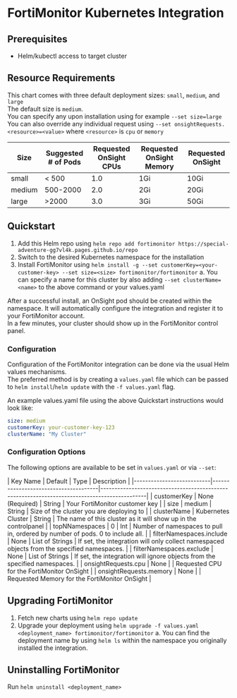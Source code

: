 # FortiMonitor Kubernetes Integration

## Prerequisites
* Helm/kubectl access to target cluster

## Resource Requirements
This chart comes with three default deployment sizes: `small`, `medium`, and `large`  
The default size is `medium`.  
You can specify any upon installation using for example `--set size=large`  
You can also override any individual request using `--set onsightRequests.<resource>=<value>` where `<resource>` is `cpu` or `memory`

| Size               | Suggested # of Pods   | Requested OnSight CPUs | Requested OnSight Memory | Requested OnSight |
|--------------------|-----------------------|------------------------|--------------------------|-------------------|
| small              | < 500                 | 1.0                    | 1Gi                      | 10Gi              |
| medium             | 500-2000              | 2.0                    | 2Gi                      | 20Gi              |
| large              | >2000                 | 3.0                    | 3Gi                      | 50Gi              |

## Quickstart
1. Add this Helm repo using `helm repo add fortimonitor https://special-adventure-gg7vl4k.pages.github.io/repo`
2. Switch to the desired Kubernetes namespace for the installation
3. Install FortiMonitor using `helm install -g --set customerKey=<your-customer-key> --set size=<size> fortimonitor/fortimonitor`
  a. You can specify a name for this cluster by also adding `--set clusterName=<name>` to the above command or your values.yaml

After a successful install, an OnSight pod should be created within the namespace. It will automatically configure the integration and register it to your FortiMonitor account.  
In a few minutes, your cluster should show up in the FortiMonitor control panel.

### Configuration
Configuration of the FortiMonitor integration can be done via the usual Helm values mechanisms.  
The preferred method is by creating a `values.yaml` file which can be passed to `helm install`/`helm update` with the `-f values.yaml` flag.  

An example values.yaml file using the above Quickstart instructions would look like:

```yaml
size: medium
customerKey: your-customer-key-123
clusterName: "My Cluster"
```

### Configuration Options

The following options are available to be set in `values.yaml` or via `--set`:

| Key Name                  | Default            | Type            | Description                                                                                  |
|---------------------------|--------------------------------------|----------------------------------------------------------------------------------------------|
| customerKey               | None (Required)    | String          | Your FortiMonitor customer key                                                               |
| size                      | medium             | String          | Size of the cluster you are deploying to                                                     |
| clusterName               | Kubernetes Cluster | String          | The name of this cluster as it will show up in the controlpanel                              |
| topNNamespaces            | 0                  | Int             | Number of namespaces to pull in, ordered by number of pods. 0 to include all.                |
| filterNamespaces.include  | None               | List of Strings | If set, the integration will only collect namespaced objects from the specified namespaces.  |
| filterNamespaces.exclude  | None               | List of Strings | If set, the integration will ignore objects from the specified namespaces.                   |
| onsightRequests.cpu       | None               |                 | Requested CPU for the FortiMonitor OnSight                                                   |
| onsightRequests.memory    | None               |                 | Requested Memory for the FortiMonitor OnSight                                                |

## Upgrading FortiMonitor
1. Fetch new charts using `helm repo update`
2. Upgrade your deployment using `helm upgrade -f values.yaml <deployment_name> fortimonitor/fortimonitor`
  a. You can find the deployment name by using `helm ls` within the namespace you originally installed the integration.

## Uninstalling FortiMonitor
Run `helm uninstall <deployment_name>`
